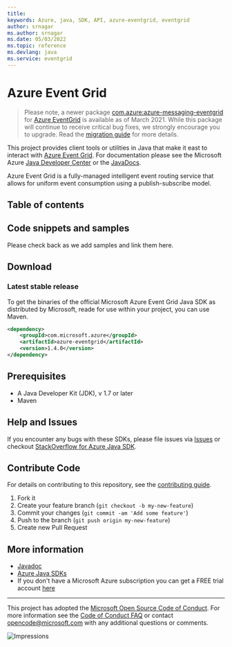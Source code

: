```yaml
---
title: 
keywords: Azure, java, SDK, API, azure-eventgrid, eventgrid
author: srnagar
ms.author: srnagar
ms.date: 05/03/2022
ms.topic: reference
ms.devlang: java
ms.service: eventgrid
---
```

# Azure Event Grid
> Please note, a newer package [com.azure:azure-messaging-eventgrid](https://search.maven.org/artifact/com.azure/azure-messaging-eventgrid) for [Azure EventGrid](/azure/event-grid/) is available as of March 2021. While this package will continue to receive critical bug fixes, we strongly encourage you to upgrade. Read the [migration guide](https://aka.ms/azsdk/java/migrate/eg) for more details.
> 
This project provides client tools or utilities in Java that make it east to interact with [Azure Event Grid](https://azure.com/eventgrid). For documentation please see the Microsoft Azure [Java Developer Center](https://azure.microsoft.com/develop/java/) or the [JavaDocs](https://azure.github.io/azure-sdk-for-java/).

Azure Event Grid is a fully-managed intelligent event routing service that allows for uniform event consumption using a publish-subscribe model.

## Table of contents

## Code snippets and samples

Please check back as we add samples and link them here.

## Download

### Latest stable release

To get the binaries of the official Microsoft Azure Event Grid Java SDK as distributed by Microsoft, reade for use within your project, you can use Maven.

[//]: # ({x-version-update-start;com.microsoft.azure:azure-eventgrid;current})
```xml
<dependency>
    <groupId>com.microsoft.azure</groupId>
    <artifactId>azure-eventgrid</artifactId>
    <version>1.4.0</version>
</dependency>
```
[//]: # ({x-version-update-end})

## Prerequisites

- A Java Developer Kit (JDK), v 1.7 or later
- Maven

## Help and Issues

If you encounter any bugs with these SDKs, please file issues via [Issues](https://github.com/Azure/azure-sdk-for-java/issues) or checkout [StackOverflow for Azure Java SDK](https://stackoverflow.com/questions/tagged/azure-java-sdk).

## Contribute Code

For details on contributing to this repository, see the [contributing guide](https://github.com/Azure/azure-sdk-for-java/blob/main/CONTRIBUTING.md).

1. Fork it
2. Create your feature branch (`git checkout -b my-new-feature`)
3. Commit your changes (`git commit -am 'Add some feature'`)
4. Push to the branch (`git push origin my-new-feature`)
5. Create new Pull Request

## More information

- [Javadoc](https://azure.github.io/azure-sdk-for-java/)
- [Azure Java SDKs](/java/azure/)
- If you don't have a Microsoft Azure subscription you can get a FREE trial account [here](https://go.microsoft.com/fwlink/?LinkId=330212)

---

This project has adopted the [Microsoft Open Source Code of Conduct](https://opensource.microsoft.com/codeofconduct/). For more information see the [Code of Conduct FAQ](https://opensource.microsoft.com/codeofconduct/faq/) or contact [opencode@microsoft.com](mailto:opencode@microsoft.com) with any additional questions or comments.

![Impressions](https://azure-sdk-impressions.azurewebsites.net/api/impressions/azure-sdk-for-java%2Fsdk%2Feventgrid%2Fmicrosoft-azure-eventgrid%2FREADME.png)

